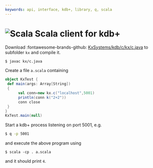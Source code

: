 ```yaml
---
keywords: api, interface, kdb+, library, q, scala
---
```


# ![Scala](img/scala.png) Scala client for kdb+


Download 
:fontawesome-brands-github: [KxSystems/kdb/c/kx/c.java](https://github.com/KxSystems/kdb/blob/master/c/kx/c.java) to subfolder `kx` and compile it.

```bash
$ javac kx/c.java
```

Create a file `a.scala` containing

```scala
object KxTest {
 def main(args: Array[String])
 {
      val conn=new kx.c("localhost",5001)
      println(conn k("2+2"))
      conn close
 }
}
KxTest.main(null)
```

Start a kdb+ process listening on port 5001, e.g.

```bash
$ q -p 5001
```

and execute the above program using

```ash
$ scala -cp . a.scala
```

and it should print `4`.
